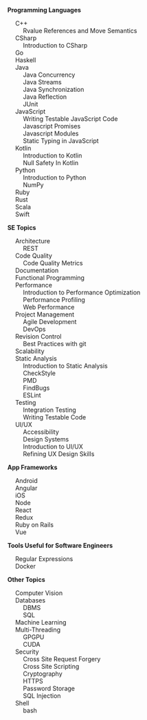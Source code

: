 
<span id="toc">
<navigation>

* ****Programming Languages****
  * C++
    * [Rvalue References and Move Semantics]({{baseUrl}}/contents/c++/rvalue.html)
  * CSharp
	* [Introduction to CSharp]({{baseUrl}}/contents/csharp/IntroductionToCSharp.html)
  * [Go]({{baseUrl}}/contents/go/Go.html)
  * [Haskell]({{baseUrl}}/contents/haskell/Haskell.html)
  * Java
    * [Java Concurrency]({{baseUrl}}/contents/java/JavaConcurrency.html)
    * [Java Streams]({{baseUrl}}/contents/java/streams-an-introduction.html)
    * [Java Synchronization]({{baseUrl}}/contents/java/JavaSynchronization.html)
    * [Java Reflection]({{baseUrl}}/contents/java/JavaReflections.html)
    * [JUnit]({{baseUrl}}/contents/java/JUnit.html)
  * JavaScript
    * [Writing Testable JavaScript Code]({{baseUrl}}/contents/javascript/WritingTestableJavascript.html)
    * [Javascript Promises]({{baseUrl}}/contents/javascript/Javascript-promises.html)
    * [Javascript Modules]({{baseUrl}}/contents/javascript/Javascript-modules.html)
    * [Static Typing in JavaScript]({{baseUrl}}/contents/javascript/staticTypingInJavascript.html)
  * Kotlin
    * [Introduction to Kotlin]({{baseUrl}}/contents/kotlin/kotlin.html)
    * [Null Safety In Kotlin]({{baseUrl}}/contents/kotlin/NullSafety.html)
  * Python
    * [Introduction to Python]({{baseUrl}}/contents/python/introduction-to-python.html)
    * [NumPy]({{baseUrl}}/contents/python/numpy.html)
  * [Ruby]({{baseUrl}}/contents/ruby/Ruby.html)
  * [Rust]({{baseUrl}}/contents/rust/Rust.html)
  * [Scala]({{baseUrl}}/contents/scala/Scala.html)
  * [Swift]({{baseUrl}}/contents/swift/welcome-to-swift.html)

* ****SE Topics****
  * Architecture
    * [REST]({{baseUrl}}/contents/architecture/RESTArchitecturalStyle.html)
  * Code Quality
    * [Code Quality Metrics]({{baseUrl}}/contents/codeQuality/CodeQualityMetrics.html)
  * [Documentation]({{baseUrl}}/contents/projectManagement/documentation.html)
  * [Functional Programming]({{baseUrl}}/contents/functionalProgramming/intro.html)
  * Performance
    * [Introduction to Performance Optimization]({{baseUrl}}/contents/performance/Performance.html)
    * [Performance Profiling]({{baseUrl}}/contents/performance/PerformanceProfiling.html)
    * [Web Performance]({{baseUrl}}/contents/performance/WebPerformance.html)
  * Project Management
    * [Agile Development]({{baseUrl}}/contents/projectManagement/AgileDevelopment.html)
    * [DevOps]({{baseUrl}}/contents/devops/DevOps.html)
  * Revision Control
    * [Best Practices with git]({{baseUrl}}/contents/revisionControl/bestPracticesGit.html)
  * [Scalability]({{baseUrl}}/contents/scalability/scalable-development.html)
  * Static Analysis
    * [Introduction to Static Analysis]({{baseUrl}}/contents/staticAnalysis/intro.html)
    * [CheckStyle]({{baseUrl}}/contents/staticAnalysis/checkStyle.html)
    * [PMD]({{baseUrl}}/contents/staticAnalysis/PMD.html)
    * [FindBugs]({{baseUrl}}/contents/staticAnalysis/FindBugs.html)
    * [ESLint]({{baseUrl}}/contents/staticAnalysis/ESLint.html)
  * Testing
    * [Integration Testing]({{baseUrl}}/contents/testing/integration-testing.html)
    * [Writing Testable Code]({{baseUrl}}/contents/testing/writing-testable-code.html)
  * UI/UX
    * [Accessibility]({{baseUrl}}/contents/uix/accessibility.html)
    * [Design Systems]({{baseUrl}}/contents/uix/design-systems.html)
    * [Introduction to UI/UX]({{baseUrl}}/contents/uix/uix.html)
    * [Refining UX Design Skills]({{baseUrl}}/contents/uix/refining-ux-skills.html)

* ****App Frameworks****
  * [Android]({{baseUrl}}/contents/android/IntroToAndroid.html)
  * [Angular]({{baseUrl}}/contents/javascript/Javascript-framework-Angular.html)
  * [iOS]({{baseUrl}}/contents/ios/IntroToIos.html)
  * [Node]({{baseUrl}}/contents/node/nodejs.html)
  * [React]({{baseUrl}}/contents/javascript/Javascript-framework-React.html)
  * [Redux]({{baseUrl}}/contents/javascript/Javascript-framework-Redux.html)
  * [Ruby on Rails]({{baseUrl}}/contents/ruby/Rails.html)
  * [Vue]({{baseUrl}}/contents/javascript/Javascript-framework-VueJs.html)

* ****Tools Useful for Software Engineers****
  * [Regular Expressions]({{baseUrl}}/contents/regex/Regex.html)
  * [Docker]({{baseUrl}}/contents/docker/Docker.html)

* ****Other Topics****
  * [Computer Vision]({{baseUrl}}/contents/computerVision/cv.html)
  * Databases
    * [DBMS]({{baseUrl}}/contents/data/databases/databases.html)
    * [SQL]({{baseUrl}}/contents/data/sql/SQL.html)
  * [Machine Learning]({{baseUrl}}/contents/ai/ml.html)
  * Multi-Threading
    * [GPGPU]({{baseUrl}}/contents/gpgpu/gpgpu.html)
    * [CUDA]({{baseUrl}}/contents/gpgpu/cuda.html)
  * Security
    * [Cross Site Request Forgery]({{baseUrl}}/contents/security/crossSiteRequestForgery/crossSiteRequestForgery.html)
    * [Cross Site Scripting]({{baseUrl}}/contents/security/crossSiteScripting/crossSiteScripting.html)
    * [Cryptography]({{baseUrl}}/contents/security/cryptography.html)
    * [HTTPS]({{baseUrl}}/contents/security/Https.html)
    * [Password Storage]({{baseUrl}}/contents/security/passwordStorage.html)
    * [SQL Injection]({{baseUrl}}/contents/security/sqlInjection.html)
  * Shell
    * [bash]({{baseUrl}}/contents/shells/bash.html)

</navigation>
</span>
